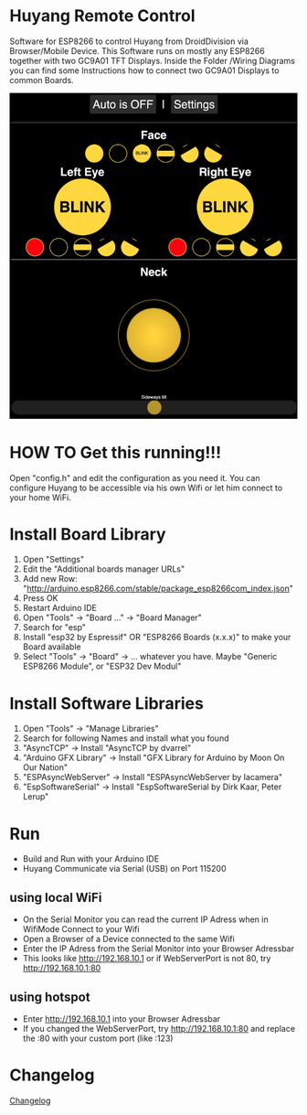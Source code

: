 # Huyang Remote Control
Software for ESP8266 to control Huyang from DroidDivision via Browser/Mobile Device.
This Software runs on mostly any ESP8266 together with two GC9A01 TFT Displays. 
Inside the Folder /Wiring Diagrams you can find some Instructions how to connect two GC9A01 Displays to common Boards. 

![Preview of 1.8](img/1_8.png)

# HOW TO Get this running!!!
Open "config.h" and edit the configuration as you need it.
You can configure Huyang to be accessible via his own Wifi or let him connect to your home WiFi. 

# Install Board Library
1. Open "Settings"
2. Edit the "Additional boards manager URLs"
3. Add new Row: "http://arduino.esp8266.com/stable/package_esp8266com_index.json"
4. Press OK
5. Restart Arduino IDE
6. Open "Tools" -> "Board ..." -> "Board Manager"
7. Search for "esp"
8. Install "esp32 by Espressif" OR "ESP8266 Boards (x.x.x)" to make your Board available
9. Select "Tools" -> "Board" -> ... whatever you have. Maybe "Generic ESP8266 Module", or "ESP32 Dev Modul"

# Install Software Libraries
1. Open "Tools" -> "Manage Libraries"
2. Search for following Names and install what you found
3. "AsyncTCP" -> Install "AsyncTCP by dvarrel"
4. "Arduino GFX Library" -> Install "GFX Library for Arduino by Moon On Our Nation"
5. "ESPAsyncWebServer" -> Install "ESPAsyncWebServer by Iacamera"
6. "EspSoftwareSerial" -> Install "EspSoftwareSerial by Dirk Kaar, Peter Lerup"

# Run
* Build and Run with your Arduino IDE
* Huyang Communicate via Serial (USB) on Port 115200

## using local WiFi
* On the Serial Monitor you can read the current IP Adress when in WifiMode Connect to your Wifi
* Open a Browser of a Device connected to the same Wifi
* Enter the IP Adress from the Serial Monitor into your Browser Adressbar 
* This looks like http://192.168.10.1 or if WebServerPort is not 80, try http://192.168.10.1:80

## using hotspot
* Enter http://192.168.10.1 into your Browser Adressbar 
* If you changed the WebServerPort, try http://192.168.10.1:80 and replace the :80 with your custom port (like :123)

# Changelog

[Changelog](changelog.md)


